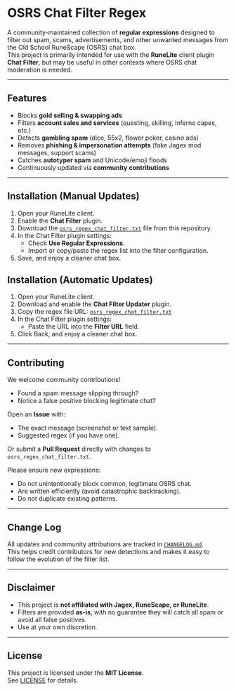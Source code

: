 # OSRS Chat Filter Regex

A community-maintained collection of **regular expressions** designed to filter out spam, scams, advertisements, and other unwanted messages from the Old School RuneScape (OSRS) chat box.  
This project is primarily intended for use with the **RuneLite** client plugin **Chat Filter**, but may be useful in other contexts where OSRS chat moderation is needed.

---

## Features

- Blocks **gold selling & swapping ads**
- Filters **account sales and services** (questing, skilling, inferno capes, etc.)
- Detects **gambling spam** (dice, 55x2, flower poker, casino ads)
- Removes **phishing & impersonation attempts** (fake Jagex mod messages, support scams)
- Catches **autotyper spam** and Unicode/emoji floods
- Continuously updated via **community contributions**

---

## Installation (Manual Updates)

1. Open your RuneLite client.
2. Enable the **Chat Filter** plugin.
3. Download the [`osrs_regex_chat_filter.txt`](./osrs_regex_chat_filter.txt) file from this repository.
4. In the Chat Filter plugin settings:
   - Check **Use Regular Expressions**.
   - Import or copy/paste the regex list into the filter configuration.
5. Save, and enjoy a cleaner chat box.

## Installation (Automatic Updates)

1. Open your RuneLite client.
2. Download and enable the **Chat Filter Updater** plugin.
3. Copy the regex file URL: [`osrs_regex_chat_filter.txt`](./osrs_regex_chat_filter.txt)
4. In the Chat Filter plugin settings:
   - Paste the URL into the **Filter URL** field.
5. Click Back, and enjoy a cleaner chat box.

---

## Contributing

We welcome community contributions!  

- Found a spam message slipping through?  
- Notice a false positive blocking legitimate chat?  

Open an **Issue** with:
- The exact message (screenshot or text sample).
- Suggested regex (if you have one).

Or submit a **Pull Request** directly with changes to `osrs_regex_chat_filter.txt`.

Please ensure new expressions:
- Do not unintentionally block common, legitimate OSRS chat.
- Are written efficiently (avoid catastrophic backtracking).
- Do not duplicate existing patterns.

---

## Change Log

All updates and community attributions are tracked in [`CHANGELOG.md`](./CHANGELOG.md).  
This helps credit contributors for new detections and makes it easy to follow the evolution of the filter list.

---

## Disclaimer

- This project is **not affiliated with Jagex, RuneScape, or RuneLite**.  
- Filters are provided **as-is**, with no guarantee they will catch all spam or avoid all false positives.  
- Use at your own discretion.

---

## License

This project is licensed under the **MIT License**.  
See [LICENSE](./LICENSE) for details.
